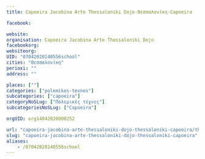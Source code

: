 ```yaml
---
title: Capoeira Jacobina Arte Thessaloniki Dojo-Θεσσαλονίκη-Capoeira

facebook:

website:
organisation: Capoeira Jacobina Arte Thessaloniki Dojo
facebookorg:
websiteorg:
UID: "07042020140556school"
cities: "Θεσσαλονίκη"
perioxi: ""
address: ""

places: [""]
categories: ["polemikes-texnes"]
subcategories: ["capoeira"]
categoryNoSLug: ["Πολεμικές τέχνες"]
subcategoriesNoSLug: ["Capoeira"]

orgUID: org14042020000252

url: "capoeira-jacobina-arte-thessaloniki-dojo-thessaloniki-capoeira/thessaloniki//"
slug: "capoeira-jacobina-arte-thessaloniki-dojo-thessaloniki-capoeira"
aliases:
    - /07042020140556school
---
```






